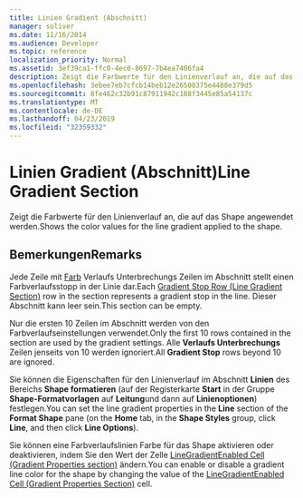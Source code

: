 ```yaml
---
title: Linien Gradient (Abschnitt)
manager: soliver
ms.date: 11/16/2014
ms.audience: Developer
ms.topic: reference
localization_priority: Normal
ms.assetid: 3ef39ca1-ffc0-4ec0-8697-7b4ea7406fa4
description: Zeigt die Farbwerte für den Linienverlauf an, die auf das Shape angewendet werden.
ms.openlocfilehash: 3ebee7eb7cfcb14beb12e26508375e4488e379d5
ms.sourcegitcommit: 8fe462c32b91c87911942c188f3445e85a54137c
ms.translationtype: MT
ms.contentlocale: de-DE
ms.lasthandoff: 04/23/2019
ms.locfileid: "32359332"
---
```

# <a name="line-gradient-section"></a><span data-ttu-id="fc84f-103">Linien Gradient (Abschnitt)</span><span class="sxs-lookup"><span data-stu-id="fc84f-103">Line Gradient Section</span></span>

<span data-ttu-id="fc84f-104">Zeigt die Farbwerte für den Linienverlauf an, die auf das Shape angewendet werden.</span><span class="sxs-lookup"><span data-stu-id="fc84f-104">Shows the color values for the line gradient applied to the shape.</span></span> 
  
## <a name="remarks"></a><span data-ttu-id="fc84f-105">Bemerkungen</span><span class="sxs-lookup"><span data-stu-id="fc84f-105">Remarks</span></span>

<span data-ttu-id="fc84f-106">Jede Zeile mit [Farb](gradient-stop-row-line-gradient-section.md) Verlaufs Unterbrechungs Zeilen im Abschnitt stellt einen Farbverlaufsstopp in der Linie dar.</span><span class="sxs-lookup"><span data-stu-id="fc84f-106">Each [Gradient Stop Row (Line Gradient Section)](gradient-stop-row-line-gradient-section.md) row in the section represents a gradient stop in the line.</span></span> <span data-ttu-id="fc84f-107">Dieser Abschnitt kann leer sein.</span><span class="sxs-lookup"><span data-stu-id="fc84f-107">This section can be empty.</span></span> 
  
<span data-ttu-id="fc84f-108">Nur die ersten 10 Zeilen im Abschnitt werden von den Farbverlaufseinstellungen verwendet.</span><span class="sxs-lookup"><span data-stu-id="fc84f-108">Only the first 10 rows contained in the section are used by the gradient settings.</span></span> <span data-ttu-id="fc84f-109">Alle **Verlaufs Unterbrechungs** Zeilen jenseits von 10 werden ignoriert.</span><span class="sxs-lookup"><span data-stu-id="fc84f-109">All **Gradient Stop** rows beyond 10 are ignored.</span></span> 
  
<span data-ttu-id="fc84f-110">Sie können die Eigenschaften für den Linienverlauf im Abschnitt **Linien** des Bereichs **Shape formatieren** (auf der Registerkarte **Start** in der Gruppe **Shape-Formatvorlagen** auf **Leitung**und dann auf **Linienoptionen**) festlegen.</span><span class="sxs-lookup"><span data-stu-id="fc84f-110">You can set the line gradient properties in the **Line** section of the **Format Shape** pane (on the **Home** tab, in the **Shape Styles** group, click **Line**, and then click **Line Options**).</span></span> 
  
<span data-ttu-id="fc84f-111">Sie können eine Farbverlaufslinien Farbe für das Shape aktivieren oder deaktivieren, indem Sie den Wert der Zelle [LineGradientEnabled Cell (Gradient Properties section)](linegradientenabled-cell-gradient-properties-section.md) ändern.</span><span class="sxs-lookup"><span data-stu-id="fc84f-111">You can enable or disable a gradient line color for the shape by changing the value of the [LineGradientEnabled Cell (Gradient Properties Section)](linegradientenabled-cell-gradient-properties-section.md) cell.</span></span> 
  

